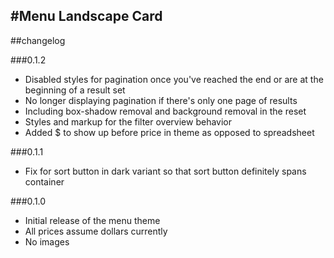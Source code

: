 #Menu Landscape Card
---
##changelog

###0.1.2

* Disabled styles for pagination once you've reached the end or are at the beginning of a result set
* No longer displaying pagination if there's only one page of results
* Including box-shadow removal and background removal in the reset
* Styles and markup for the filter overview behavior
* Added $ to show up before price in theme as opposed to spreadsheet

###0.1.1

* Fix for sort button in dark variant so that sort button definitely spans container

###0.1.0

* Initial release of the menu theme
* All prices assume dollars currently
* No images